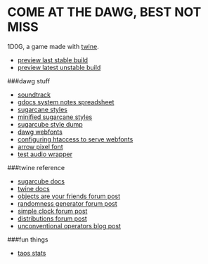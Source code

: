 COME AT THE DAWG, BEST NOT MISS
==========

1D0G, a game made with <a href="http://twinery.org/">twine</a>. 

- <a href="http://htmlpreview.github.io/?https://github.com/shuuki/1dog-twine/blob/master/v2/1dog.html">preview last stable build</a>
- <a href="http://htmlpreview.github.io/?https://github.com/shuuki/1dog-twine/blob/master/v3/index.html">preview latest unstable build</a>

###dawg stuff
- <a href="http://www.youtube.com/playlist?list=PLW7aGUgODBVZdqTs-HTPTtqvCLL80PL7t">soundtrack</a>
- <a href="https://docs.google.com/spreadsheets/d/1C0iNMtiu_K4ef8i1-59mJp2KN7WlEbf_LwtkkoEMim8">gdocs system notes spreadsheet</a>
- <a href="http://codepen.io/somethingformed/pen/xbxNmx">sugarcane styles</a>
- <a href="http://codepen.io/somethingformed/pen/XJXYMM">minified sugarcane styles</a>
- <a href="http://codepen.io/somethingformed/pen/myeLpL">sugarcube style dump</a>
- <a href="http://www.oxru.in/remote/dawg-webfonts/styles.css">dawg webfonts</a>
 - <a href="http://davidwalsh.name/cdn-fonts">configuring htaccess to serve webfonts</a>
 - <a href="http://www.dafont.com/pixarrows.font">arrow pixel font</a> 
- <a href="http://codepen.io/somethingformed/pen/JoYPZw">test audio wrapper</a>

###twine reference
- <a href="http://www.motoslave.net/sugarcube/docs/">sugarcube docs</a>
- <a href="http://twinery.org/wiki/start">twine docs</a>
 - <a href="http://twinery.org/forum/index.php/topic,1516.0.html">objects are your friends forum post</a>
 - <a href="http://twinery.org/forum/index.php/topic,1970.msg5380.html#msg5380">randomness generator forum post</a>
 - <a href="http://twinery.org/forum/index.php/topic,1861.msg4939.html#msg4939">simple clock forum post</a>
 - <a href="http://twinery.org/forum/index.php/topic,2063.0.html">distributions forum post</a>
- <a href="http://www.glorioustrainwrecks.com/node/5081">unconventional operators blog post</a>

###fun things
- <a href="http://alltowndata.com/living-in/Taos-New-Mexico">taos stats</a>
